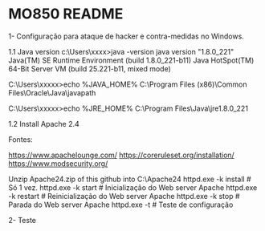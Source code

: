 # MO850 README
1- Configuração para ataque de hacker e contra-medidas no Windows.

   1.1 Java version
   c:\Users\xxxx>java -version
   java version "1.8.0_221"
   Java(TM) SE Runtime Environment (build 1.8.0_221-b11)
   Java HotSpot(TM) 64-Bit Server VM (build 25.221-b11, mixed mode)
   
   C:\Users\xxxxx>echo %JAVA_HOME%
   C:\Program Files (x86)\Common Files\Oracle\Java\javapath

   C:\Users\xxxxx>echo %JRE_HOME%
   C:\Program Files\Java\jre1.8.0_221
   
   
1.2 Install Apache 2.4
   
Fontes: 
   
https://www.apachelounge.com/
https://coreruleset.org/installation/
https://www.modsecurity.org/
   
Unzip Apache24.zip of this github into C:\Apache24
httpd.exe -k install # Só 1 vez.
httpd.exe -k start   # Inicialização do Web server Apache
httpd.exe -k restart # Reinicialização do Web server Apache
httpd.exe -k stop    # Parada do Web server Apache
httpd.exe -t         # Teste de configuração 
       

2- Teste
